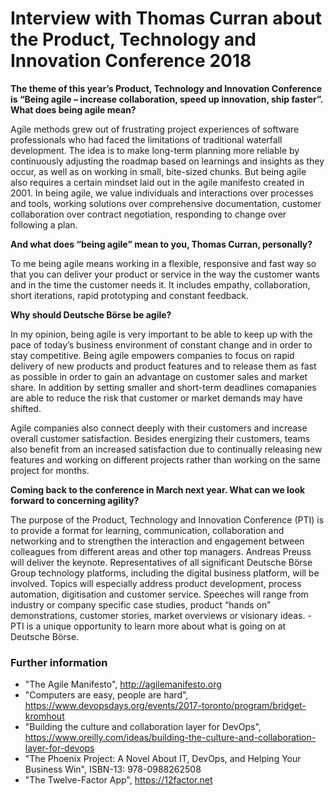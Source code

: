 # Interview with Thomas Curran about the Product, Technology and Innovation Conference 2018

**The theme of this year’s Product, Technology and Innovation Conference is “Being agile – increase collaboration, speed up innovation, ship faster”. What does being agile mean?**

Agile methods grew out of frustrating project experiences of software professionals who had faced the limitations of traditional waterfall development. The idea is to make long-term planning more reliable by continuously adjusting the roadmap based on learnings and insights as they occur, as well as on working in small, bite-sized chunks. But being agile also requires a certain mindset laid out in the agile manifesto created in 2001. In being agile, we value individuals and interactions over processes and tools, working solutions over comprehensive documentation, customer collaboration over contract negotiation, responding to change over following a plan.

**And what does “being agile” mean to you, Thomas Curran, personally?**

To me being agile means working in a flexible, responsive and fast way so that you can deliver your product or service in the way the customer wants and in the time the customer needs it. It includes empathy, collaboration, short iterations, rapid prototyping and constant feedback.

**Why should Deutsche Börse be agile?**

In my opinion, being agile is very important to be able to keep up with the pace of today’s business environment of constant change and in order to stay competitive. Being agile empowers companies to focus on rapid delivery of new products and product features and to release them as fast as possible in order to gain an advantage on customer sales and market share. In addition by setting smaller and short-term deadlines comapanies are able to reduce the risk that customer or market demands may have shifted. 

Agile companies also connect deeply with their customers and increase overall customer satisfaction. Besides energizing their customers, teams also benefit from an increased satisfaction due to continually releasing new features and working on different projects rather than working on the same project for months.

**Coming back to the conference in March next year. What can we look forward to concerning agility?**

The purpose of the Product, Technology and Innovation Conference (PTI)  is to provide a format for learning, communication, collaboration and networking and to strengthen the interaction and engagement between colleagues from different areas and other top managers. Andreas Preuss will deliver the keynote. Representatives of all significant Deutsche Börse Group technology platforms, including the digital business platform, will be involved. Topics will especially address product development, process automation, digitisation and customer service. Speeches will range from industry or company specific case studies, product “hands on” demonstrations, customer stories, market overviews or visionary ideas. - PTI is a unique opportunity to learn more about what is going on at Deutsche Börse.

### Further information

* "The Agile Manifesto", http://agilemanifesto.org
* "Computers are easy, people are hard", https://www.devopsdays.org/events/2017-toronto/program/bridget-kromhout
* "Building the culture and collaboration layer for DevOps", https://www.oreilly.com/ideas/building-the-culture-and-collaboration-layer-for-devops
* "The Phoenix Project: A Novel About IT, DevOps, and Helping Your Business Win", ISBN-13: 978-0988262508
* "The Twelve-Factor App", https://12factor.net

